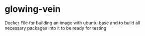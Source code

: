 # glowing-vein
Docker File for building an image with ubuntu base and to build all necessary packages into it to be ready for testing
